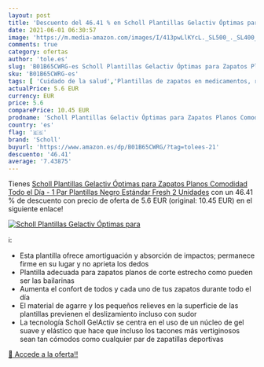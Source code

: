 ```yaml
---
layout: post
title: 'Descuento del 46.41 % en Scholl Plantillas Gelactiv Óptimas para '
date: 2021-06-01 06:30:57
image: 'https://m.media-amazon.com/images/I/413pwLlKYcL._SL500_._SL400_.jpg'
comments: true
category: ofertas
author: 'tole.es'
slug: 'B01B65CWRG-es Scholl Plantillas Gelactiv Óptimas para Zapatos Planos...'
sku: 'B01B65CWRG-es'
tags: [ 'Cuidado de la salud','Plantillas de zapatos en medicamentos, remedios y suplementos dietéticos','Podología en medicamentos, remedios y suplementos dietéticos','Salud y cuidado personal','scholl','zapatos', ]
actualPrice: 5.6 EUR
currency: EUR
price: 5.6
comparePrice: 10.45 EUR
prodname: 'Scholl Plantillas Gelactiv Óptimas para Zapatos Planos Comodidad Todo el Día - 1 Par  Plantillas   Negro  Estándar  Fresh  2 Unidades'
country: 'es'
flag: '🇪🇸'
brand: 'Scholl'
buyurl: 'https://www.amazon.es/dp/B01B65CWRG/?tag=tolees-21'
descuento: '46.41'
average: '7.43875'
---
```


Tienes [Scholl Plantillas Gelactiv Óptimas para Zapatos Planos Comodidad Todo el Día - 1 Par  Plantillas   Negro  Estándar  Fresh  2 Unidades](https://www.amazon.es/dp/B01B65CWRG/?tag=tolees-21) con un 46.41 % de descuento con precio de oferta de 5.6 EUR (original: 10.45 EUR) en el siguiente enlace!

[![Scholl Plantillas Gelactiv Óptimas para ](https://m.media-amazon.com/images/I/413pwLlKYcL._SL500_._SL400_.jpg)](https://www.amazon.es/dp/B01B65CWRG/?tag=tolees-21)

ℹ️:

- Esta plantilla ofrece amortiguación y absorción de impactos; permanece firme en su lugar y no aprieta los dedos
- Plantilla adecuada para zapatos planos de corte estrecho como pueden ser las bailarinas
- Aumenta el confort de todos y cada uno de tus zapatos durante todo el día
- El material de agarre y los pequeños relieves en la superficie de las plantillas previenen el deslizamiento incluso con sudor
- La tecnología Scholl GelActiv se centra en el uso de un núcleo de gel suave y elástico que hace que incluso los tacones más vertiginosos sean tan cómodos como cualquier par de zapatillas deportivas

[🛒 Accede a la oferta!!](https://www.amazon.es/dp/B01B65CWRG/?tag=tolees-21)

